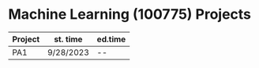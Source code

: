 # Machine Learning (100775) Projects



| Project | st. time  | ed.time |
| ------- | --------- | ------- |
| PA1     | 9/28/2023 | --      |

